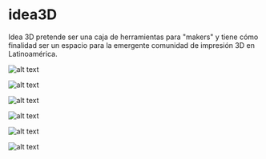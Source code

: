 # idea3D
Idea 3D pretende ser una caja de herramientas para "makers" y tiene cómo finalidad ser un espacio para la emergente comunidad de impresión 3D en Latinoamérica.


![alt text](https://github.com/nestor1989/idea3D/blob/main/screenShots/WhatsApp%20Image%202021-10-25%20at%2011.16.33%20AM%20(3).jpeg)


![alt text](https://github.com/nestor1989/idea3D/blob/main/WhatsApp%20Image%202021-10-25%20at%2011.16.32%20AM%20(2).jpeg)


![alt text](https://github.com/nestor1989/idea3D/blob/main/WhatsApp%20Image%202021-10-25%20at%2011.16.32%20AM.jpeg)


![alt text](https://github.com/nestor1989/idea3D/blob/main/WhatsApp%20Image%202021-10-25%20at%2011.16.33%20AM%20(2).jpeg)


![alt text](https://github.com/nestor1989/idea3D/blob/main/WhatsApp%20Image%202021-10-25%20at%2011.16.33%20AM%20(1).jpeg)


![alt text](https://github.com/nestor1989/idea3D/blob/main/WhatsApp%20Image%202021-10-25%20at%2011.16.32%20AM%20(1).jpeg)
